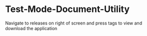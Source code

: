 # Test-Mode-Document-Utility

Navigate to releases on right of screen and press tags to view and download the application
